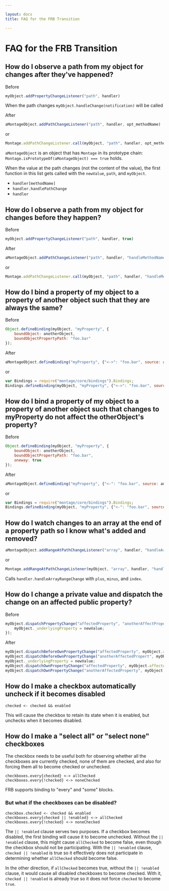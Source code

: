 ```yaml
---

layout: docs
title: FAQ for the FRB Transition

---
```


# FAQ for the FRB Transition

## How do I observe a path from my object for changes after they've happened?

Before
```javascript
myObject.addPropertyChangeListener("path", handler)
```

When the path changes ```myObject.handleChange(notification)``` will be called

After
```javascript
aMontageObject.addPathChangeListener("path", handler, opt_methodName)
```
or
```javascript
Montage.addPathChangeListener.call(myObject, "path", handler, opt_methodName)
```

`aMontageObject` is an object that has `Montage` in its prototype chain: `Montage.isPrototypeOf(aMontageObject) === true` holds.

When the value at the path changes (not the content of the value), the first function in this list gets called with the `newValue`, `path`, and `myObject`.

* `handler[methodName]`
* `handler.handlePathChange`
* `handler`

## How do I observe a path from my object for changes before they happen?

Before
```javascript
myObject.addPropertyChangeListener("path", handler, true)
```

After
```javascript
aMontageObject.addPathChangeListener("path", handler, "handleMethodName", true)
```
or
```javascript
Montage.addPathChangeListener.call(myObject, "path", handler, "handleMethodName", true)
```

## How do I bind a property of my object to a property of another object such that they are always the same?

Before
```javascript
Object.defineBinding(myObject, "myProperty", {
    boundObject: anotherObject,
    boundObjectPropertyPath: "foo.bar"
});
```

After
```javascript
aMontageObject.defineBinding("myProperty", {"<->": "foo.bar", source: anotherObject});
```
or
```javascript
var Bindings = require("montage/core/bindings").Bindings;
Bindings.defineBinding(myObject, "myProperty", {"<->": "foo.bar", source: anotherObject});
```

## How do I bind a property of my object to a property of another object such that changes to myProperty do not affect the otherObject's property?

Before
```javascript
Object.defineBinding(myObject, "myProperty", {
    boundObject: anotherObject,
    boundObjectPropertyPath: "foo.bar",
    oneway: true
});
```

After
```javascript
aMontageObject.defineBinding("myProperty", {"<-": "foo.bar", source: anotherObject});
```
or
```javascript
var Bindings = require("montage/core/bindings").Bindings;
Bindings.defineBinding(myObject, "myProperty", {"<-": "foo.bar", source: anotherObject});
```

## How do I watch changes to an array at the end of a property path so I know what's added and removed?

```javascript
aMontageObject.addRangeAtPathChangeListener("array", handler, "handleArrayRangeChange");
```
or
```javascript
Montage.addRangeAtPathChangeListener(myObject, "array", handler, "handleArrayRangeChange");
```

Calls `handler.handleArrayRangeChange` with `plus`, `minus`, and `index`.

## How do I change a private value and dispatch the change on an affected public property?
Before
```javascript
myObject.dispatchPropertyChange("affectedProperty", "anotherAffectProperty", function () {
    myObject._underlyingProperty = newValue;
});
```

After
```javascript
myObject.dispatchBeforeOwnPropertyChange("affectedProperty", myObject.affectedProperty);
myObject.dispatchBeforeOwnPropertyChange("anotherAffectedPropert", myObject.anotherAffectedProperty);
myObject._underlyingProperty = newValue;
myObject.dispatchOwnPropertyChange("affectedProperty", myObject.affectedProperty);
myObject.dispatchOwnPropertyChange("anotherAffectedProperty", myObject.anotherAffectedProperty);
```

## How do I make a checkbox automatically uncheck if it becomes disabled

```
checked <- checked && enabled
```

This will cause the checkbox to retain its state when it is enabled, but unchecks when it becomes disabled.

## How do I make a "select all" or "select none" checkboxes

The checkbox needs to be useful both for observing whether all the checkboxes are currently checked, none of them are checked, and also for forcing them all to become checked or unchecked.

```
checkboxes.every{checked} <-> allChecked
checkboxes.every{!checked} <-> noneChecked
```

FRB supports binding to "every" and "some" blocks.

### But what if the checkboxes can be disabled?

```
checkbox.checked <- checked && enabled
checkboxes.every{checked || !enabled} <-> allChecked
checkboxes.every{!checked} <-> noneChecked
```

The `|| !enabled` clause serves two purposes.  If a checkbox becomes disabled, the first binding will cause it to become unchecked.  Without the `|| !enabled` clause, this might cause `allChecked` to become false, even though the checkbox should not be participating.  With the `|| !enabled` clause, `checked || !enabled` is true so it effectively does not participate in determining whether `allChecked` should become false.

In the other direction, if `allChecked` becomes true, without the `|| !enabled` clause, it would cause all disabled checkboxes to become checked.  With it, `checked || !enabled` is already true so it does not force `checked` to become `true`.